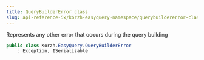 ```yaml
---
title: QueryBuilderError class
slug: api-reference-5x/korzh-easyquery-namespace/querybuildererror-class
---
```



Represents any other error that occurs during the query building
```csharp
public class Korzh.EasyQuery.QueryBuilderError
    : Exception, ISerializable

```